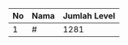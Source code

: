 | No | Nama            | Jumlah Level |
|----|-----------------|--------------|
| 1  | #    |    1281        |
